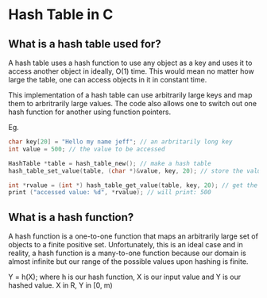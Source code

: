 # Hash Table in C

## What is a hash table used for?
A hash table uses a hash function to use any object as a key and uses it to access another object in ideally, O(1) time. This would mean no matter how large the table, one can access objects in it in constant time.

This implementation of a hash table can use arbitrarily large keys and map them to arbritrarily large values. The code also allows one to switch out one hash function for another using function pointers.

Eg. 
```C
char key[20] = "Hello my name jeff"; // an arbritarily long key
int value = 500; // the value to be accessed

HashTable *table = hash_table_new(); // make a hash table
hash_table_set_value(table, (char *)&value, key, 20); // store the value for the specified key

int *rvalue = (int *) hash_table_get_value(table, key, 20); // get the value back (ideally constant time)
print ("accessed value: %d", *rvalue); // will print: 500
```


## What is a hash function?
A hash function is a one-to-one function that maps an arbitrarily large set of objects to a finite positive set. Unfortunately, this is an ideal case and in reality, a hash function is a many-to-one function because our domain is almost infinite but our range of the possible values upon hashing is finite.

Y = h(X); where h is our hash function, X is our input value and Y is our hashed value. X in R, Y in [0, m)

